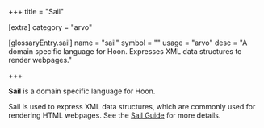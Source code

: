 +++
title = "Sail"

[extra]
category = "arvo"

[glossaryEntry.sail]
name = "sail"
symbol = ""
usage = "arvo"
desc = "A domain specific language for Hoon. Expresses XML data structures to render webpages."

+++

**Sail** is a domain specific language for Hoon.

Sail is used to express XML data structures, which are commonly used for rendering HTML webpages. See the [Sail Guide](/language/hoon/guides/sail) for more details.
